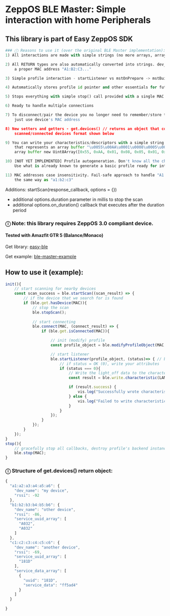 # ZeppOS BLE Master: Simple interaction with home Peripherals 
## This library is part of Easy ZeppOS SDK

```python
### ⓘ Reasons to use it (over the original BLE Master implementation):
1) All interactions are made with simple strings (no more arrays, arrays buffer nonsense)

2) All RETURN types are also automatically converted into strings. dev_addr is now
    a proper MAC address "A1:B2:C3..."

3) Simple profile interaction - startListener vs mstOnPrepare -> mstBuildProfile -> interact

4) Automatically stores profile id pointer and other essentials for future handling

5) Stops everything with simple stop() call provided with a single MAC address

6) Ready to handle multiple connections

7) To disconnect/pair the device you no longer need to remember/store the connect_id -
    just use device's MAC address

8) New setters and getters - get.devices() // returns an object that contains info about all previously
    scanned/connected devices format shown below

9) You can write your characteristics/descriptors with a simple string like "55AA01080501F1" or a string
    that represents an array buffer "\u0055\u00AA\u0001\u0008\u0005\u0001\u00F1" or just a usual
    array buffer new Uint8Array([0x55, 0xAA, 0x01, 0x08, 0x05, 0x01, 0xF1]).buffer

10) [NOT YET IMPLEMENTED] Profile autogeneration. Don't know all the chars and desc's?
    Use what is already known to generate a basic profile ready for interaction.

11) MAC addresses case insensitivity. Fail-safe approach to handle "A1:B2:C3..."
    the same way as "a1:b2:c3"
```
Additions:
startScan(response_callback, options = {}) 
- additional options.duration parameter in millis to stop the scan
- additional options.on_duration() callback that executes after the duration period

### ⓘ Note: this library requires ZeppOS 3.0 compliant device. 
#### Tested with Amazfit GTR 5 (Balance/Monaco)

Get library: [easy-ble](https://github.com/silver-zepp/zeppos-easy-ble/blob/master/easy-ble/ble-master.js)

Get example: [ble-master-example](https://github.com/silver-zepp/zeppos-easy-ble/tree/master/ble-master-example)

## How to use it (example):
```js
init(){
    // start scanning for nearby devices
    const scan_success = ble.startScan((scan_result) => {
        // if the device that we search for is found
        if (ble.get.hasDevice(MAC)){
            // stop the scan
            ble.stopScan();
            
            // start connecting
            ble.connect(MAC, (connect_result) => {
                if (ble.get.isConnected(MAC)){

                    // init (modify) profile
                    const profile_object = ble.modifyProfileObject(MAC, original_profile_object);

                    // start listener
                    ble.startListener(profile_object, (status)=> { // backend_response // profile, status
                        // if status = OK (0), write your attributes
                        if (status === 0){ 
                            // Write the light_off data to the characteristic
                            const result = ble.write.characteristic(LAMP_MAC, 'A040', light_off_ab);

                            if (result.success) {
                                vis.log("Successfully wrote characteristic");
                            } else {
                                vis.log("Failed to write characteristic:", result.error);
                            }
                        }
                    });
                }
            });
        }
    });
}
stop(){
    // gracefully stop all callbacks, destroy profile's backend instance and finally disconnect the BLE 
    ble.stop(MAC);
}
```

### ⓘ Structure of get.devices() return object:
```js
{
  "a1:a2:a3:a4:a5:a6": {
    "dev_name": "my device",
    "rssi": -92
  },
  "b1:b2:b3:b4:b5:b6": {
    "dev_name": "other device",
    "rssi": -86,
    "service_uuid_array": [
      "A032",
      "A032"
    ]
  },
  "c1:c2:c3:c4:c5:c6": {
    "dev_name": "another device",
    "rssi": -69,
    "service_uuid_array": [
      "181D"
    ],
    "service_data_array": [
      {
        "uuid": "181D",
        "service_data": "ff5ad4"
      }
    ]
  }
  
}
```
